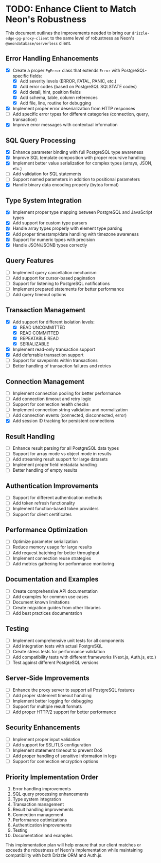 # TODO: Enhance Client to Match Neon's Robustness

This document outlines the improvements needed to bring our `drizzle-edge-pg-proxy-client` to the same level of robustness as Neon's `@neondatabase/serverless` client.

## Error Handling Enhancements

- [x] Create a proper `PgError` class that extends `Error` with PostgreSQL-specific fields:
  - [x] Add severity levels (ERROR, FATAL, PANIC, etc.)
  - [x] Add error codes (based on PostgreSQL SQLSTATE codes)
  - [x] Add detail, hint, position fields
  - [x] Add schema, table, column references
  - [x] Add file, line, routine for debugging
- [x] Implement proper error deserialization from HTTP responses
- [ ] Add specific error types for different categories (connection, query, transaction)
- [x] Improve error messages with contextual information

## SQL Query Processing

- [x] Enhance parameter binding with full PostgreSQL type awareness
- [x] Improve SQL template composition with proper recursive handling
- [x] Implement better value serialization for complex types (arrays, JSON, etc.)
- [ ] Add validation for SQL statements
- [ ] Support named parameters in addition to positional parameters
- [x] Handle binary data encoding properly (bytea format)

## Type System Integration

- [x] Implement proper type mapping between PostgreSQL and JavaScript types
- [x] Add support for custom type parsers
- [x] Handle array types properly with element type parsing
- [x] Add proper timestamp/date handling with timezone awareness
- [x] Support for numeric types with precision
- [x] Handle JSON/JSONB types correctly

## Query Features

- [ ] Implement query cancellation mechanism
- [ ] Add support for cursor-based pagination
- [ ] Support for listening to PostgreSQL notifications
- [ ] Implement prepared statements for better performance
- [ ] Add query timeout options

## Transaction Management

- [x] Add support for different isolation levels:
  - [x] READ UNCOMMITTED
  - [x] READ COMMITTED
  - [x] REPEATABLE READ
  - [x] SERIALIZABLE
- [x] Implement read-only transaction support
- [x] Add deferrable transaction support
- [ ] Support for savepoints within transactions
- [ ] Better handling of transaction failures and retries

## Connection Management

- [ ] Implement connection pooling for better performance
- [ ] Add connection timeout and retry logic
- [ ] Support for connection health checks
- [ ] Implement connection string validation and normalization
- [ ] Add connection events (connected, disconnected, error)
- [x] Add session ID tracking for persistent connections

## Result Handling

- [ ] Enhance result parsing for all PostgreSQL data types
- [ ] Support for array mode vs object mode in results
- [ ] Add streaming result support for large datasets
- [ ] Implement proper field metadata handling
- [ ] Better handling of empty results

## Authentication Improvements

- [ ] Support for different authentication methods
- [ ] Add token refresh functionality
- [ ] Implement function-based token providers
- [ ] Support for client certificates

## Performance Optimization

- [ ] Optimize parameter serialization
- [ ] Reduce memory usage for large results
- [ ] Add request batching for better throughput
- [ ] Implement connection reuse strategies
- [ ] Add metrics gathering for performance monitoring

## Documentation and Examples

- [ ] Create comprehensive API documentation
- [ ] Add examples for common use cases
- [ ] Document known limitations
- [ ] Create migration guides from other libraries
- [ ] Add best practices documentation

## Testing

- [ ] Implement comprehensive unit tests for all components
- [ ] Add integration tests with actual PostgreSQL
- [ ] Create stress tests for performance validation
- [ ] Add compatibility tests with different frameworks (Next.js, Auth.js, etc.)
- [ ] Test against different PostgreSQL versions

## Server-Side Improvements

- [ ] Enhance the proxy server to support all PostgreSQL features
- [ ] Add proper statement timeout handling
- [ ] Implement better logging for debugging
- [ ] Support for multiple result formats
- [ ] Add proper HTTP/2 support for better performance

## Security Enhancements

- [ ] Implement proper input validation
- [ ] Add support for SSL/TLS configuration
- [ ] Implement statement timeout to prevent DoS
- [ ] Add proper handling of sensitive information in logs
- [ ] Support for connection encryption options

## Priority Implementation Order

1. Error handling improvements
2. SQL query processing enhancements
3. Type system integration
4. Transaction management
5. Result handling improvements
6. Connection management
7. Performance optimizations
8. Authentication improvements
9. Testing
10. Documentation and examples

This implementation plan will help ensure that our client matches or exceeds the robustness of Neon's implementation while maintaining compatibility with both Drizzle ORM and Auth.js.
